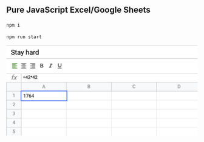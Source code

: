 ## Pure JavaScript Excel/Google Sheets 

`npm i`

`npm run start`

![Alt text](preview.png?raw=true "Table preview")